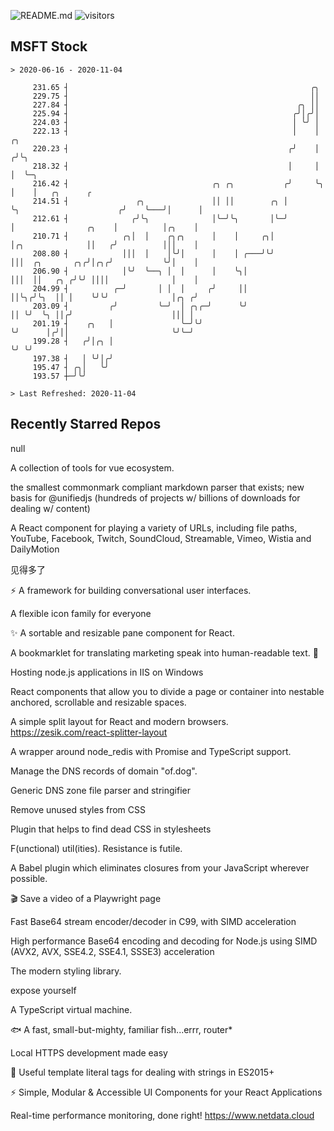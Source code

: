 ![README.md](https://github.com/Gerhut/Gerhut/workflows/README.md/badge.svg)
![visitors](https://visitors.vercel.app/Gerhut/Gerhut?token=8cf69d1f6813d272ef062726b6070c9be4ff72038cfe5a7ded7384a8da65d866)

## MSFT Stock

```
> 2020-06-16 - 2020-11-04

     231.65 ┤                                                      ╭╮                                            
     229.75 ┤                                                      ││                                            
     227.84 ┤                                                   ╭╮ ││                                            
     225.94 ┤                                                  ╭╯│╭╯│                                            
     224.03 ┤                                                  │ ╰╯ │                                            
     222.13 ┤                                                  │    │                          ╭╮                
     220.23 ┤                                                 ╭╯    │                         ╭╯╰╮               
     218.32 ┤                                                 │     │                         │  ╰─╮             
     216.42 ┤                                ╭╮ ╭╮           ╭╯     ╰╮                        │    │   ╭╮      ╭ 
     214.51 ┤               ╭╮               ││ ││        ╭╮ │       ╰╮                      ╭╯    ╰───╯│      │ 
     212.61 ┤              ╭╯╰╮              │╰─╯╰╮       │╰─╯        │                ╭╮    │          │╭╮    │ 
     210.71 ┤            ╭╮│  │    ╭╮╭╮      │    │     ╭╮│           │╭╮              ││   ╭╯          │││    │ 
     208.80 ┤            │││  │    │╰╯│      │    │ ╭───╯╰╯           │││  ╭╮       ╭╮╭╯│╭╮╭╯           ╰╯│    │ 
     206.90 ┤            │╰╯  ╰──╮ │  │      │    ╰╮│                 │││  ││   ╭╮ ╭╯╰╯ ││││              │    │ 
     204.99 ┤          ╭─╯       │ │  │     ╭╯     ││                 ││╰╮╭╯╰╮  ││ │    ╰╯╰╯              │╭╮ ╭╯ 
     203.09 ┤         ╭╯         ╰─╯  │ ╭╮╭─╯      ╰╯                 ││ ╰╯  ╰╮ ││╭╯                      │││ │  
     201.19 ┤    ╭╮   │               ╰─╯╰╯                           ╰╯      │╭╯││                       ╰╯╰─╯  
     199.28 ┤   ╭╯│╭╮ │                                                       ╰╯ ╰╯                              
     197.38 ┤   │ ╰╯│╭╯                                                                                          
     195.47 ┤ ╭╮│   ╰╯                                                                                           
     193.57 ┼─╯╰╯                                                                                                

> Last Refreshed: 2020-11-04
```

## Recently Starred Repos


  null

  A collection of tools for vue ecosystem.

  the smallest commonmark compliant markdown parser that exists; new basis for @unifiedjs (hundreds of projects w/ billions of downloads for dealing w/ content)

  A React component for playing a variety of URLs, including file paths, YouTube, Facebook, Twitch, SoundCloud, Streamable, Vimeo, Wistia and DailyMotion

  见得多了

  ⚡️ A framework for building conversational user interfaces.

  A flexible icon family for everyone

  :sparkles: A sortable and resizable pane component for React.

  A bookmarklet for translating marketing speak into human-readable text. :poop:

  Hosting node.js applications in IIS on Windows

  React components that allow you to divide a page or container into nestable anchored, scrollable and resizable spaces.

  A simple split layout for React and modern browsers. https://zesik.com/react-splitter-layout

  A wrapper around node_redis with Promise and TypeScript support.

  Manage the DNS records of domain "of.dog".

  Generic DNS zone file parser and stringifier

  Remove unused styles from CSS

  Plugin that helps to find dead CSS in stylesheets

  F(unctional) util(ities). Resistance is futile.

  A Babel plugin which eliminates closures from your JavaScript wherever possible.

  🎬 Save a video of a Playwright page

  Fast Base64 stream encoder/decoder in C99, with SIMD acceleration

  High performance Base64 encoding and decoding for Node.js using SIMD (AVX2, AVX, SSE4.2, SSE4.1, SSSE3) acceleration

  The modern styling library.

  expose yourself

  A TypeScript virtual machine.

  :fish: A fast, small-but-mighty, familiar fish...errr, router*

  Local HTTPS development made easy

  🔖 Useful template literal tags for dealing with strings in ES2015+

  ⚡️ Simple, Modular & Accessible UI Components for your React Applications

  Real-time performance monitoring, done right! https://www.netdata.cloud
